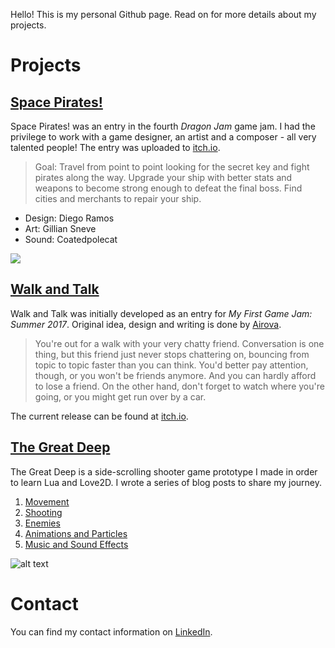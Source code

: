 Hello! This is my personal Github page. Read on for more details about my projects.

# Projects
## [Space Pirates!](https://github.com/jeansberg/SpacePirates)
Space Pirates! was an entry in the fourth *Dragon Jam* game jam. I had the privilege to work with a game designer, an artist and a composer - all very talented people! The entry was uploaded to [itch.io](https://18dramos.itch.io/space-pirates).
> Goal: Travel from point to point looking for the secret key and fight pirates along the way. Upgrade your ship with better stats and weapons to become strong enough to defeat the final boss. Find cities and merchants to repair your ship.

* Design: Diego Ramos
* Art: Gillian Sneve
* Sound: Coatedpolecat

![](https://jeansberg.github.io/tuts.gif)

## [Walk and Talk](https://github.com/jeansberg/WalkAndTalk)
Walk and Talk was initially developed as an entry for *My First Game Jam: Summer 2017*. Original idea, design and writing is done by [Airova](https://www.youtube.com/channel/UCtaSP80xWusu4QYIdQ2oQOw).

> You're out for a walk with your very chatty friend. Conversation is one thing, but this friend just never stops chattering on, bouncing from topic to topic faster than you can think. You'd better pay attention, though, or you won't be friends anymore. And you can hardly afford to lose a friend. On the other hand, don't forget to watch where you're going, or you might get run over by a car.

The current release can be found at [itch.io](https://microbrood.itch.io/walkandtalk).

## [The Great Deep](https://github.com/jeansberg/GreatDeep)
The Great Deep is a side-scrolling shooter game prototype I made in order to learn Lua and Love2D. I wrote a series of blog posts to share my journey.

1. [Movement](https://dev.to/jeansberg/make-a-shooter-in-lualove2d---part-1)
2. [Shooting](https://dev.to/jeansberg/make-a-shooter-in-lualove2d---part-2)
3. [Enemies](https://dev.to/jeansberg/make-a-shooter-in-lualove2d---part-3)
4. [Animations and Particles](https://dev.to/jeansberg/make-a-shooter-in-lualove2d---animations-and-particles)
5. [Music and Sound Effects](https://dev.to/jeansberg/make-a-shooter-in-lualove2d---music-and-sound-effects)

![alt text](https://thepracticaldev.s3.amazonaws.com/i/tkyaysrbzx050gehju4m.gif "Submarine shooting sea creatures")

# Contact
You can find my contact information on [LinkedIn](https://www.linkedin.com/in/jensgenberg/).
